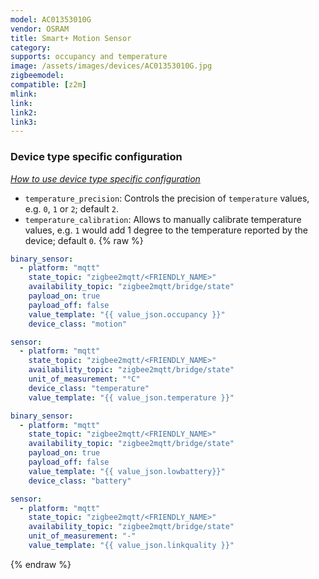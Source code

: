 ```yaml
---
model: AC01353010G
vendor: OSRAM
title: Smart+ Motion Sensor
category:
supports: occupancy and temperature
image: /assets/images/devices/AC01353010G.jpg
zigbeemodel: 
compatible: [z2m]
mlink: 
link: 
link2: 
link3: 
---
```

### Device type specific configuration
*[How to use device type specific configuration](https://www.zigbee2mqtt.io/information/configuration)*


* `temperature_precision`: Controls the precision of `temperature` values,
e.g. `0`, `1` or `2`; default `2`.
* `temperature_calibration`: Allows to manually calibrate temperature values,
e.g. `1` would add 1 degree to the temperature reported by the device; default `0`. 
{% raw %}
```yaml
binary_sensor:
  - platform: "mqtt"
    state_topic: "zigbee2mqtt/<FRIENDLY_NAME>"
    availability_topic: "zigbee2mqtt/bridge/state"
    payload_on: true
    payload_off: false
    value_template: "{{ value_json.occupancy }}"
    device_class: "motion"

sensor:
  - platform: "mqtt"
    state_topic: "zigbee2mqtt/<FRIENDLY_NAME>"
    availability_topic: "zigbee2mqtt/bridge/state"
    unit_of_measurement: "°C"
    device_class: "temperature"
    value_template: "{{ value_json.temperature }}"

binary_sensor:
  - platform: "mqtt"
    state_topic: "zigbee2mqtt/<FRIENDLY_NAME>"
    availability_topic: "zigbee2mqtt/bridge/state"
    payload_on: true
    payload_off: false
    value_template: "{{ value_json.lowbattery}}"
    device_class: "battery"

sensor:
  - platform: "mqtt"
    state_topic: "zigbee2mqtt/<FRIENDLY_NAME>"
    availability_topic: "zigbee2mqtt/bridge/state"
    unit_of_measurement: "-"
    value_template: "{{ value_json.linkquality }}"
```
{% endraw %}


